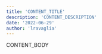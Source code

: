 ```yaml
---
title: 'CONTENT_TITLE'
description: 'CONTENT_DESCRIPTION'
date: '2022-06-29'
author: 'lravaglia'
---
```


CONTENT_BODY
